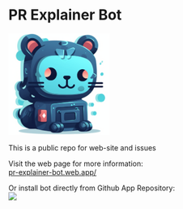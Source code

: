 # PR Explainer Bot

<img src="public/images/icon.png" alt="avatar" width="200"/>

This is a public repo for web-site and issues

Visit the web page for more information: <br>
[pr-explainer-bot.web.app/](https://pr-explainer-bot.web.app/)

Or install bot directly from Github App Repository: <br>
![](https://img.shields.io/badge/Github-PR%20Explainer%20Bot-lightgrey?style=for-the-badge)
